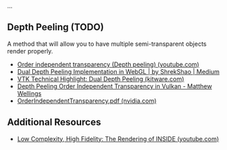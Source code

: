 ...


## Depth Peeling (TODO)
A method that will allow you to have multiple semi-transparent objects render properly.

- [Order independent transparency (Depth peeling) (youtube.com)](https://www.youtube.com/watch?v=a9ZUzu6sII0)
- [Dual Depth Peeling Implementation in WebGL | by ShrekShao | Medium](https://medium.com/@shrekshao_71662/dual-depth-peeling-implementation-in-webgl-11baa061ba4b)
- [VTK Technical Highlight: Dual Depth Peeling (kitware.com)](https://www.kitware.com/vtk-technical-highlight-dual-depth-peeling/)
- [Depth Peeling Order Independent Transparency in Vulkan - Matthew Wellings](https://matthewwellings.com/blog/depth-peeling-order-independent-transparency-in-vulkan/)
- [OrderIndependentTransparency.pdf (nvidia.com)](https://developer.download.nvidia.com/assets/gamedev/docs/OrderIndependentTransparency.pdf)

## Additional Resources
- [Low Complexity, High Fidelity: The Rendering of INSIDE (youtube.com)](https://www.youtube.com/watch?v=RdN06E6Xn9E)
